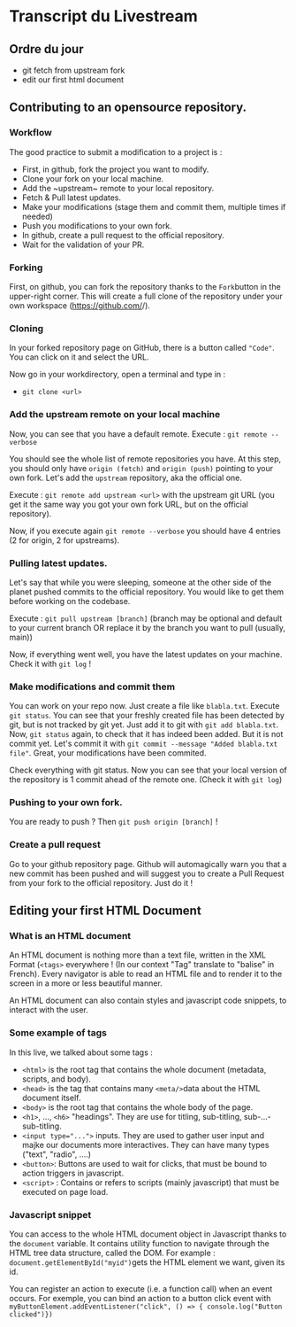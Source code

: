 # Transcript du Livestream

## Ordre du jour

- git fetch from upstream fork
- edit our first html document

## Contributing to an opensource repository.

### Workflow

The good practice to submit a modification to a project is :
- First, in github, fork the project you want to modify.
- Clone your fork on your local machine.
- Add the ~upstream~ remote to your local repository.
- Fetch & Pull latest updates.
- Make your modifications (stage them and commit them, multiple times
  if needed)
- Push you modifications to your own fork.
- In github, create a pull request to the official repository.
- Wait for the validation of your PR.

### Forking

First, on github, you can fork the repository thanks to the
`Fork`button in the upper-right corner. This will create a full clone
of the repository under your own workspace
(https://github.com/<your-pseudo>/).

### Cloning

In your forked repository page on GitHub, there is a button called
`"Code"`. You can click on it and select the URL.

Now go in your workdirectory, open a terminal and type in :
- `git clone <url>`

### Add the upstream remote on your local machine

Now, you can see that you have a default remote.
Execute : `git remote --verbose`

You should see the whole list of remote repositories you have. At this
step, you should only have `origin (fetch)` and `origin (push)`
pointing to your own fork. Let's add the `upstream` repository, aka
the official one.

Execute : `git remote add upstream <url>` with the upstream git URL
(you get it the same way you got your own fork URL, but on the
official repository).

Now, if you execute again `git remote --verbose` you should have 4
entries (2 for origin, 2 for upstreams).

### Pulling latest updates.

Let's say that while you were sleeping, someone at the other side of
the planet pushed commits to the official repository. You would like
to get them before working on the codebase.

Execute : `git pull upstream [branch]` (branch may be optional and
default to your current branch OR replace it by the branch you want to
pull (usually, main))

Now, if everything went well, you have the latest updates on your
machine. Check it with `git log` !

### Make modifications and commit them

You can work on your repo now. Just create a file like `blabla.txt`.
Execute `git status`. You can see that your freshly created file has
been detected by git, but is not tracked by git yet. Just add it to
git with `git add blabla.txt`. Now, `git status` again, to check that
it has indeed been added. But it is not commit yet. Let's commit it
with `git commit --message "Added blabla.txt file"`. Great, your
modifications have been commited.

Check everything with git status. Now you can see that your local
version of the repository is 1 commit ahead of the remote one. (Check
it with `git log`)

### Pushing to your own fork.

You are ready to push ? Then `git push origin [branch]` !

### Create a pull request

Go to your github repository page. Github will automagically warn you that a new
commit has been pushed and will suggest you to create a Pull Request
from your fork to the official repository. Just do it !

## Editing your first HTML Document

### What is an HTML document

An HTML document is nothing more than a text file, written in the XML
Format (`<tags>` everywhere ! (In our context "Tag" translate to
"balise" in French). Every navigator is able to read an HTML file and
to render it to the screen in a more or less beautiful manner.

An HTML document can also contain styles and javascript code
snippets, to interact with the user.

### Some example of tags

In this live, we talked about some tags :
- `<html>` is the root tag that contains the whole document (metadata,
  scripts, and body).
- `<head>` is the tag that contains many `<meta/>`data about the HTML
  document itself.
- `<body>` is the root tag that contains the whole body of the page.
- `<h1>`, ..., `<h6>` "headings". They are use for titling, sub-titling,
  sub-...-sub-titling.
- `<input type="...">` inputs. They are used to gather user input and
  majke our documents more interactives. They can have many types
  ("text", "radio", ....)
- `<button>`: Buttons are used to wait for clicks, that must be bound
  to action triggers in javascript.
- `<script>` : Contains or refers to scripts (mainly javascript) that
  must be executed on page load.

### Javascript snippet

You can access to the whole HTML document object in Javascript thanks
to the `document` variable. It contains utility function to navigate
through the HTML tree data structure, called the DOM.
For example : `document.getElementById("myid")`gets the HTML element
we want, given its id.

You can register an action to execute (i.e. a function call) when an
event occurs. For exemple, you can bind an action to a button click
event with `myButtonElement.addEventListener("click", () => {
console.log("Button clicked")})`
